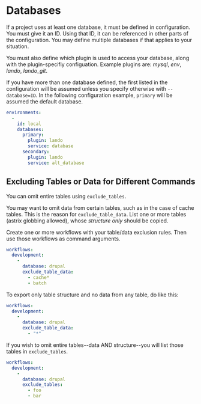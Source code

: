 # Databases

If a project uses at least one database, it must be defined in configuration. You must give it an ID. Using that ID, it can be referenced in other parts of the configuration. You may define multiple databases if that applies to your situation.

You must also define which plugin is used to access your database, along with the plugin-specifiy configuation. Example plugins are: _mysql_, _env_, _lando_, _lando_git_.

If you have more than one database defined, the first listed in the configuration will be assumed unless you specify otherwise with `--database=ID`. In the following configuration example, `primary` will be assumed the default database.

```yaml
environments:
  -
    id: local
    databases:
      primary:
        plugin: lando
        service: database
      secondary:
        plugin: lando
        service: alt_database
```

## Excluding Tables or Data for Different Commands

You can omit entire tables using `exclude_tables`.

You may want to omit data from certain tables, such as in the case of cache tables. This is the reason for `exclude_table_data`. List one or more tables (astrix globbing allowed), whose _structure only_ should be copied.

Create one or more workflows with your table/data exclusion rules. Then use those workflows as command arguments.

```yaml
workflows:
  development:
    -
      database: drupal
      exclude_table_data:
        - cache*
        - batch
```

To export only table structure and no data from any table, do like this:

```yaml
workflows:
  development:
    -
      database: drupal
      exclude_table_data:
        - "*"
```

If you wish to omit entire tables--data AND structure--you will list those tables in `exclude_tables`.

```yaml
workflows:
  development:
    -
      database: drupal
      exclude_tables:
        - foo
        - bar
```
